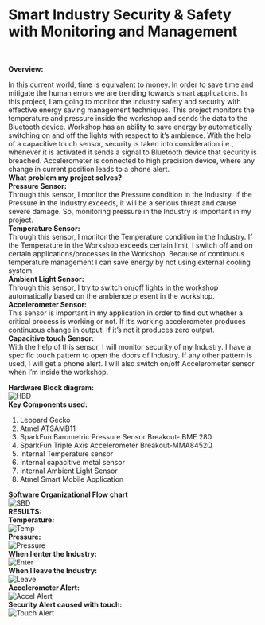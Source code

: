 # Smart Industry Security & Safety with Monitoring and Management

<br>
<p> <b> Overview: </b> </p>
In this current world, time is equivalent to money. In order to save time and mitigate the human errors we are trending towards smart applications. In this project, I am going to monitor the Industry safety and security with effective energy saving management techniques. This project monitors the temperature and pressure inside the workshop and sends the data to the Bluetooth device. Workshop has an ability to save energy by automatically switching on and off the lights with respect to it’s ambience. With the help of a capacitive touch sensor, security is taken into consideration i.e., whenever it is activated it sends a signal to Bluetooth device that security is breached. Accelerometer is connected to high precision device, where any change in current position leads to a phone alert.

<br>
<b> What problem my project solves? </b> <br>
<b>Pressure Sensor: </b> <br>
Through this sensor, I monitor the Pressure condition in the Industry. If the Pressure in the Industry exceeds, it will be a serious threat and cause severe damage. So, monitoring pressure in the Industry is important in my project. <br>
<b>Temperature Sensor: </b> <br>
Through this sensor, I monitor the Temperature condition in the Industry. If the Temperature in the Workshop exceeds certain limit, I switch off and on certain applications/processes in the Workshop. Because of continuous temperature management I can save energy by not using external cooling system. <br>
<b>Ambient Light Sensor: </b> <br>
Through this sensor, I try to switch on/off lights in the workshop automatically based on the ambience present in the workshop. <br>
<b> Accelerometer Sensor: </b> <br>
This sensor is important in my application in order to find out whether a critical process is working or not. If it’s working accelerometer produces continuous change in output. If it’s not it produces zero output. <br>
<b>Capacitive touch Sensor:</b> <br>
With the help of this sensor, I will monitor security of my Industry. I have a specific touch pattern to open the doors of Industry. If any other pattern is used, I will get a phone alert. I will also switch on/off Accelerometer sensor when I’m inside the workshop.
<br>

<b> Hardware Block diagram: </b> <br>
<img src="https://github.com/sral1993/ECEN-5023-IOT-Embedded-Firmware/blob/master/images/HBD.png" alt="HBD">
<br>
<b> Key Components used: </b> <br>
1)	Leopard Gecko <br>
2)	Atmel ATSAMB11 <br>
3)	SparkFun Barometric Pressure Sensor Breakout- BME 280 <br>
4)	SparkFun Triple Axis Accelerometer Breakout-MMA8452Q <br>
5)	Internal Temperature sensor <br>
6)	Internal capacitive metal sensor <br>
7)	Internal Ambient Light Sensor <br>
8)	Atmel Smart Mobile Application <br>

<b> Software Organizational Flow chart </b>
<br>
<img src="https://github.com/sral1993/ECEN-5023-IOT-Embedded-Firmware/blob/master/images/softwareBD.png" alt="SBD">
<br>
<b> RESULTS: </b>
<br>
<b> Temperature: </b> <br>
<img src="https://github.com/sral1993/ECEN-5023-IOT-Embedded-Firmware/blob/master/images/temperature.png" alt="Temp">
<br>
<b> Pressure: </b> <br>
<img src="https://github.com/sral1993/ECEN-5023-IOT-Embedded-Firmware/blob/master/images/pressure.png" alt="Pressure">
<br>
<b> When I enter the Industry: </b> <br>
<img src="https://github.com/sral1993/ECEN-5023-IOT-Embedded-Firmware/blob/master/images/enter.png" alt="Enter">
<br>
<b> When I leave the Industry: </b> <br>
<img src="https://github.com/sral1993/ECEN-5023-IOT-Embedded-Firmware/blob/master/images/leave.png" alt="Leave">
<br>
<b> Accelerometer Alert: </b> <br>
<img src="https://github.com/sral1993/ECEN-5023-IOT-Embedded-Firmware/blob/master/images/accelerometeralert.jpg" alt="Accel Alert">
<br>
<b> Security Alert caused with touch: </b> <br>
<img src="https://github.com/sral1993/ECEN-5023-IOT-Embedded-Firmware/blob/master/images/touchalert.jpg" alt="Touch Alert">
<br>

